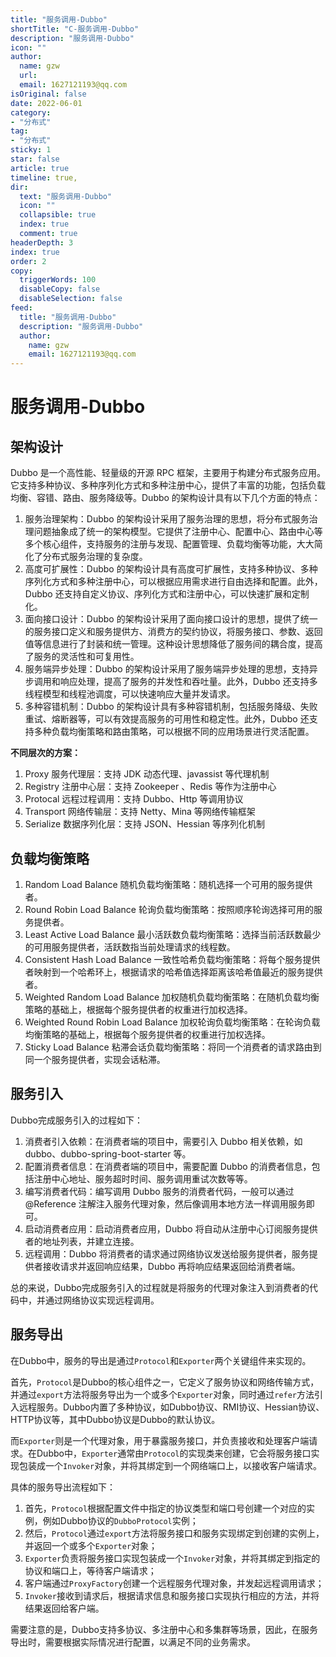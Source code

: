 ```yaml
---
title: "服务调用-Dubbo"
shortTitle: "C-服务调用-Dubbo"
description: "服务调用-Dubbo"
icon: ""
author: 
  name: gzw
  url: 
  email: 1627121193@qq.com
isOriginal: false
date: 2022-06-01
category: 
- "分布式"
tag:
- "分布式"
sticky: 1
star: false
article: true
timeline: true,
dir:
  text: "服务调用-Dubbo"
  icon: ""
  collapsible: true
  index: true
  comment: true
headerDepth: 3
index: true
order: 2
copy:
  triggerWords: 100
  disableCopy: false
  disableSelection: false
feed:
  title: "服务调用-Dubbo"
  description: "服务调用-Dubbo"
  author:
    name: gzw
    email: 1627121193@qq.com
---
```






# 服务调用-Dubbo

## 架构设计

Dubbo 是一个高性能、轻量级的开源 RPC 框架，主要用于构建分布式服务应用。它支持多种协议、多种序列化方式和多种注册中心，提供了丰富的功能，包括负载均衡、容错、路由、服务降级等。Dubbo 的架构设计具有以下几个方面的特点：

1. 服务治理架构：Dubbo 的架构设计采用了服务治理的思想，将分布式服务治理问题抽象成了统一的架构模型。它提供了注册中心、配置中心、路由中心等多个核心组件，支持服务的注册与发现、配置管理、负载均衡等功能，大大简化了分布式服务治理的复杂度。
2. 高度可扩展性：Dubbo 的架构设计具有高度可扩展性，支持多种协议、多种序列化方式和多种注册中心，可以根据应用需求进行自由选择和配置。此外，Dubbo 还支持自定义协议、序列化方式和注册中心，可以快速扩展和定制化。
3. 面向接口设计：Dubbo 的架构设计采用了面向接口设计的思想，提供了统一的服务接口定义和服务提供方、消费方的契约协议，将服务接口、参数、返回值等信息进行了封装和统一管理。这种设计思想降低了服务间的耦合度，提高了服务的灵活性和可复用性。
4. 服务端异步处理：Dubbo 的架构设计采用了服务端异步处理的思想，支持异步调用和响应处理，提高了服务的并发性和吞吐量。此外，Dubbo 还支持多线程模型和线程池调度，可以快速响应大量并发请求。
5. 多种容错机制：Dubbo 的架构设计具有多种容错机制，包括服务降级、失败重试、熔断器等，可以有效提高服务的可用性和稳定性。此外，Dubbo 还支持多种负载均衡策略和路由策略，可以根据不同的应用场景进行灵活配置。

**不同层次的方案：**

1. Proxy 服务代理层：支持 JDK 动态代理、javassist 等代理机制
2. Registry 注册中心层：支持 Zookeeper 、Redis 等作为注册中心
3. Protocal 远程过程调用：支持 Dubbo、Http 等调用协议
4. Transport 网络传输层：支持 Netty、Mina 等网络传输框架
5. Serialize 数据序列化层：支持 JSON、Hessian 等序列化机制



## 负载均衡策略

1. Random Load Balance 随机负载均衡策略：随机选择一个可用的服务提供者。
2. Round Robin Load Balance 轮询负载均衡策略：按照顺序轮询选择可用的服务提供者。
3. Least Active Load Balance 最小活跃数负载均衡策略：选择当前活跃数最少的可用服务提供者，活跃数指当前处理请求的线程数。
4. Consistent Hash Load Balance 一致性哈希负载均衡策略：将每个服务提供者映射到一个哈希环上，根据请求的哈希值选择距离该哈希值最近的服务提供者。
5. Weighted Random Load Balance 加权随机负载均衡策略：在随机负载均衡策略的基础上，根据每个服务提供者的权重进行加权选择。
6. Weighted Round Robin Load Balance 加权轮询负载均衡策略：在轮询负载均衡策略的基础上，根据每个服务提供者的权重进行加权选择。
7. Sticky Load Balance 粘滞会话负载均衡策略：将同一个消费者的请求路由到同一个服务提供者，实现会话粘滞。





## 服务引入

Dubbo完成服务引入的过程如下：

1. 消费者引入依赖：在消费者端的项目中，需要引入 Dubbo 相关依赖，如 dubbo、dubbo-spring-boot-starter 等。
2. 配置消费者信息：在消费者端的项目中，需要配置 Dubbo 的消费者信息，包括注册中心地址、服务超时时间、服务调用重试次数等等。
3. 编写消费者代码：编写调用 Dubbo 服务的消费者代码，一般可以通过 @Reference 注解注入服务代理对象，然后像调用本地方法一样调用服务即可。
4. 启动消费者应用：启动消费者应用，Dubbo 将自动从注册中心订阅服务提供者的地址列表，并建立连接。
5. 远程调用：Dubbo 将消费者的请求通过网络协议发送给服务提供者，服务提供者接收请求并返回响应结果，Dubbo 再将响应结果返回给消费者端。

总的来说，Dubbo完成服务引入的过程就是将服务的代理对象注入到消费者的代码中，并通过网络协议实现远程调用。





## 服务导出

在Dubbo中，服务的导出是通过`Protocol`和`Exporter`两个关键组件来实现的。

首先，`Protocol`是Dubbo的核心组件之一，它定义了服务协议和网络传输方式，并通过`export`方法将服务导出为一个或多个`Exporter`对象，同时通过`refer`方法引入远程服务。Dubbo内置了多种协议，如Dubbo协议、RMI协议、Hessian协议、HTTP协议等，其中Dubbo协议是Dubbo的默认协议。

而`Exporter`则是一个代理对象，用于暴露服务接口，并负责接收和处理客户端请求。在Dubbo中，`Exporter`通常由`Protocol`的实现类来创建，它会将服务接口实现包装成一个`Invoker`对象，并将其绑定到一个网络端口上，以接收客户端请求。

具体的服务导出流程如下：

1. 首先，`Protocol`根据配置文件中指定的协议类型和端口号创建一个对应的实例，例如Dubbo协议的`DubboProtocol`实例；
2. 然后，`Protocol`通过`export`方法将服务接口和服务实现绑定到创建的实例上，并返回一个或多个`Exporter`对象；
3. `Exporter`负责将服务接口实现包装成一个`Invoker`对象，并将其绑定到指定的协议和端口上，等待客户端请求；
4. 客户端通过`ProxyFactory`创建一个远程服务代理对象，并发起远程调用请求；
5. `Invoker`接收到请求后，根据请求信息和服务接口实现执行相应的方法，并将结果返回给客户端。

需要注意的是，Dubbo支持多协议、多注册中心和多集群等场景，因此，在服务导出时，需要根据实际情况进行配置，以满足不同的业务需求。

